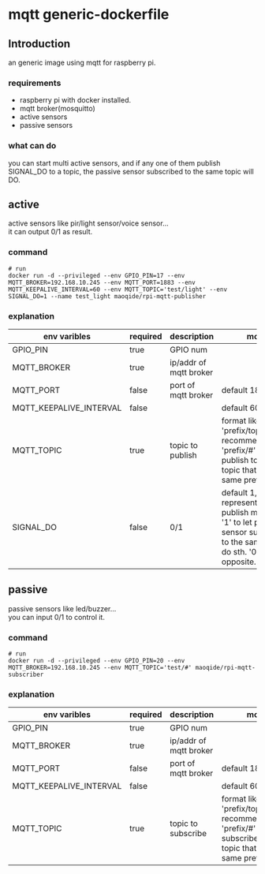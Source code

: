 # mqtt generic-dockerfile

## Introduction
an generic image using mqtt for raspberry pi. 

### requirements
- raspberry pi with docker installed.
- mqtt broker(mosquitto)
- active sensors
- passive sensors

### what can do
you can start multi active sensors, and if any one of them publish SIGNAL_DO to a topic, the passive sensor subscribed to the same topic will DO.

## active
active sensors like pir/light sensor/voice sensor...    
it can output 0/1 as result.

### command
```shell
# run
docker run -d --privileged --env GPIO_PIN=17 --env MQTT_BROKER=192.168.10.245 --env MQTT_PORT=1883 --env MQTT_KEEPALIVE_INTERVAL=60 --env MQTT_TOPIC='test/light' --env SIGNAL_DO=1 --name test_light maoqide/rpi-mqtt-publisher
```

### explanation
| env varibles | required | description | more |
| ------ | ------ | ------ | ------ |
| GPIO_PIN | true | GPIO num |  |
| MQTT_BROKER | true | ip/addr of mqtt broker |  |
| MQTT_PORT | false | port of mqtt broker | default 1883 |
| MQTT_KEEPALIVE_INTERVAL | false |  | default 60 |
| MQTT_TOPIC | true | topic to publish | format like 'prefix/topic' is recommended,and 'prefix/#' to publish to multi topic that has the same prefix. |
| SIGNAL_DO | false | 0/1 | default 1, represent for publish message '1' to let passive sensor subscribed to the same topic do sth. '0' the opposite. |


## passive
passive sensors like led/buzzer...    
you can input 0/1 to control it.

### command
```shell
# run
docker run -d --privileged --env GPIO_PIN=20 --env MQTT_BROKER=192.168.10.245 --env MQTT_TOPIC='test/#' maoqide/rpi-mqtt-subscriber
```

### explanation
| env varibles | required | description | more |
| ------ | ------ | ------ | ------ |
| GPIO_PIN | true | GPIO num |  |
| MQTT_BROKER | true | ip/addr of mqtt broker |  |
| MQTT_PORT | false | port of mqtt broker | default 1883 |
| MQTT_KEEPALIVE_INTERVAL | false |  | default 60 |
| MQTT_TOPIC | true | topic to subscribe | format like 'prefix/topic' is recommended,and 'prefix/#' to subscribe to multi topic that has the same prefix. |
